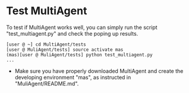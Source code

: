 # Test MultiAgent

To test if MultiAgent works well, you can simply run the script "test_multiagent.py"
and check the poping up results.

	[user @ ~] cd MultiAgent/tests
	[user @ MuliAgent/tests] source activate mas
	(mas)[user @ MuliAgent/tests] python test_multiagent.py
	...

* Make sure you have properly downloaded MultiAgent and create the developing environment "mas",
as instructed in "MuliAgent/README.md".
